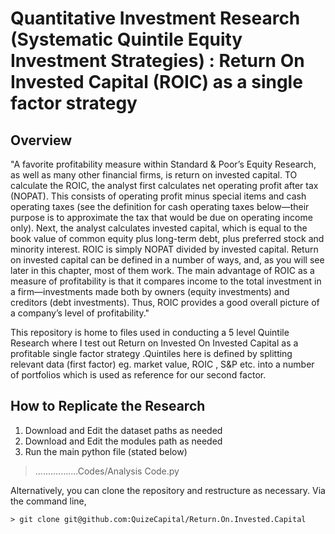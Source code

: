 # Quantitative Investment Research (Systematic Quintile Equity Investment Strategies) : Return On Invested Capital (ROIC) as a single factor strategy

## Overview

"A favorite profitability measure within Standard & Poor’s Equity Research, as well as many other financial firms, is return on invested capital. TO calculate the ROIC, the analyst first calculates net operating profit after tax (NOPAT). This consists of operating profit minus special items and cash operating taxes (see the definition for cash operating taxes below—their purpose is to approximate the tax that would be due on operating income only). Next, the analyst calculates invested capital, which is equal to the book value of common equity plus long-term debt, plus preferred stock and minority interest. ROIC is simply NOPAT divided by invested capital.
Return on invested capital can be defined in a number of ways, and, as you will see later in this chapter, most of them work. The main advantage of ROIC as a measure of profitability is that it compares income to the total investment in a firm—investments made both by owners (equity investments) and creditors (debt investments). Thus, ROIC provides a good overall picture of a company’s level of profitability."

This repository is home to files used in conducting a 5 level Quintile Research where I test out Return on Invested On Invested Capital as a profitable single factor strategy .Quintiles here is defined by splitting relevant data (first factor) eg. market value, ROIC , S&P etc. into a number of portfolios which is used as reference for our second factor.

## How to Replicate the Research
1. Download and Edit the dataset paths as needed
2. Download and Edit the modules path as needed
3. Run the main python file (stated below)

> .................Codes/Analysis Code.py

Alternatively, you can clone the repository and restructure as necessary. Via 
the command line,

```
> git clone git@github.com:QuizeCapital/Return.On.Invested.Capital
```
